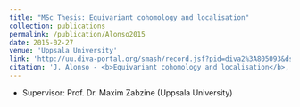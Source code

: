 ```yaml
---
title: "MSc Thesis: Equivariant cohomology and localisation"
collection: publications
permalink: /publication/Alonso2015
date: 2015-02-27
venue: 'Uppsala University'
link: 'http://uu.diva-portal.org/smash/record.jsf?pid=diva2%3A805093&dswid=7964'
citation: 'J. Alonso - <b>Equivariant cohomology and localisation</b>, <i>Uppsala University</i>, MSc Thesis (2015).'
---
```


* Supervisor: Prof. Dr. Maxim Zabzine (Uppsala University)